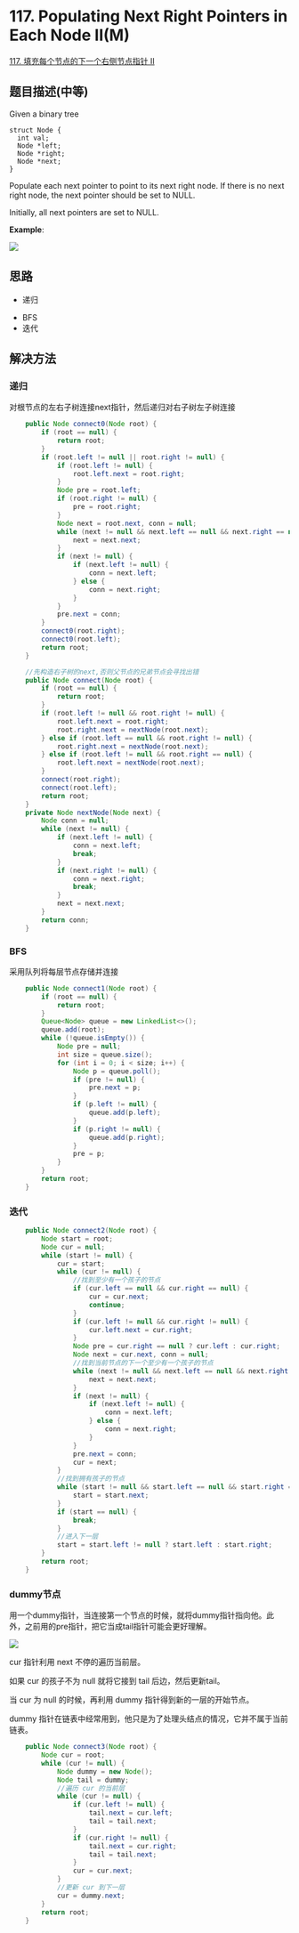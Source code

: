 # 117. Populating Next Right Pointers in Each Node II\(M\)
[117. 填充每个节点的下一个右侧节点指针 II](https://leetcode-cn.com/problems/populating-next-right-pointers-in-each-node-ii/)

## 题目描述\(中等\)

Given a binary tree

```
struct Node {  
  int val;  
  Node *left;  
  Node *right;  
  Node *next;  
}
```

Populate each next pointer to point to its next right node. If there is no next right node, the next pointer should be set to NULL.

Initially, all next pointers are set to NULL.

**Example**:

![](/assets/101-200/117-p-1.png)

## 思路

- 递归
* BFS
* 迭代

## 解决方法

### 递归

对根节点的左右子树连接next指针，然后递归对右子树左子树连接

```java
    public Node connect0(Node root) {
        if (root == null) {
            return root;
        }
        if (root.left != null || root.right != null) {
            if (root.left != null) {
                root.left.next = root.right;
            }
            Node pre = root.left;
            if (root.right != null) {
                pre = root.right;
            }
            Node next = root.next, conn = null;
            while (next != null && next.left == null && next.right == null) {
                next = next.next;
            }
            if (next != null) {
                if (next.left != null) {
                    conn = next.left;
                } else {
                    conn = next.right;
                }
            }
            pre.next = conn;
        }
        connect0(root.right);
        connect0(root.left);
        return root;
    }
```

```java
    //先构造右子树的next,否则父节点的兄弟节点会寻找出错
    public Node connect(Node root) {
        if (root == null) {
            return root;
        }
        if (root.left != null && root.right != null) {
            root.left.next = root.right;
            root.right.next = nextNode(root.next);
        } else if (root.left == null && root.right != null) {
            root.right.next = nextNode(root.next);
        } else if (root.left != null && root.right == null) {
            root.left.next = nextNode(root.next);
        }
        connect(root.right);
        connect(root.left);
        return root;
    }
    private Node nextNode(Node next) {
        Node conn = null;
        while (next != null) {
            if (next.left != null) {
                conn = next.left;
                break;
            }
            if (next.right != null) {
                conn = next.right;
                break;
            }
            next = next.next;
        }
        return conn;
    }
```
### BFS


采用队列将每层节点存储并连接


```java
    public Node connect1(Node root) {
        if (root == null) {
            return root;
        }
        Queue<Node> queue = new LinkedList<>();
        queue.add(root);
        while (!queue.isEmpty()) {
            Node pre = null;
            int size = queue.size();
            for (int i = 0; i < size; i++) {
                Node p = queue.poll();
                if (pre != null) {
                    pre.next = p;
                }
                if (p.left != null) {
                    queue.add(p.left);
                }
                if (p.right != null) {
                    queue.add(p.right);
                }
                pre = p;
            }
        }
        return root;
    }
```


### 迭代

```java
    public Node connect2(Node root) {
        Node start = root;
        Node cur = null;
        while (start != null) {
            cur = start;
            while (cur != null) {
                //找到至少有一个孩子的节点
                if (cur.left == null && cur.right == null) {
                    cur = cur.next;
                    continue;
                }
                if (cur.left != null && cur.right != null) {
                    cur.left.next = cur.right;
                }
                Node pre = cur.right == null ? cur.left : cur.right;
                Node next = cur.next, conn = null;
                //找到当前节点的下一个至少有一个孩子的节点
                while (next != null && next.left == null && next.right == null) {
                    next = next.next;
                }
                if (next != null) {
                    if (next.left != null) {
                        conn = next.left;
                    } else {
                        conn = next.right;
                    }
                }
                pre.next = conn;
                cur = next;
            }
            //找到拥有孩子的节点
            while (start != null && start.left == null && start.right == null) {
                start = start.next;
            }
            if (start == null) {
                break;
            }
            //进入下一层
            start = start.left != null ? start.left : start.right;
        }
        return root;
    }
```

### dummy节点

用一个dummy指针，当连接第一个节点的时候，就将dummy指针指向他。此外，之前用的pre指针，把它当成tail指针可能会更好理解。

![](/assets/101-200/117-s-4-1.png)

cur 指针利用 next 不停的遍历当前层。

如果 cur 的孩子不为 null 就将它接到 tail 后边，然后更新tail。

当 cur 为 null 的时候，再利用 dummy 指针得到新的一层的开始节点。

dummy 指针在链表中经常用到，他只是为了处理头结点的情况，它并不属于当前链表。

```java
    public Node connect3(Node root) {
        Node cur = root;
        while (cur != null) {
            Node dummy = new Node();
            Node tail = dummy;
            //遍历 cur 的当前层
            while (cur != null) {
                if (cur.left != null) {
                    tail.next = cur.left;
                    tail = tail.next;
                }
                if (cur.right != null) {
                    tail.next = cur.right;
                    tail = tail.next;
                }
                cur = cur.next;
            }
            //更新 cur 到下一层
            cur = dummy.next;
        }
        return root;
    }
```



